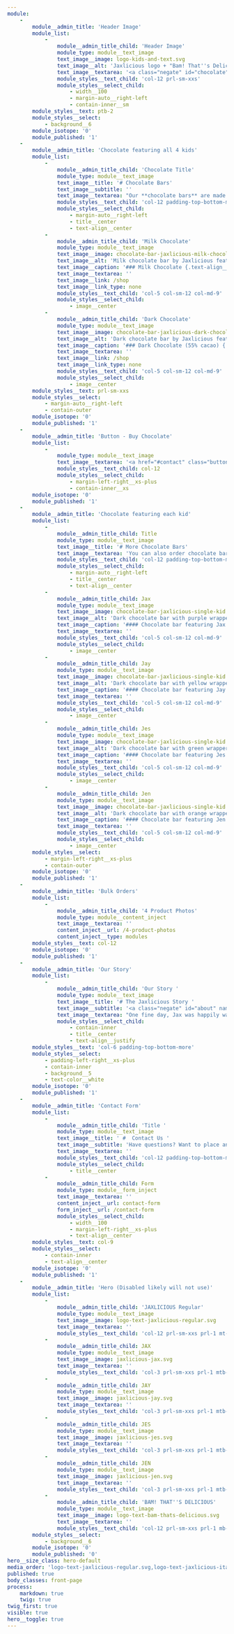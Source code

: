 ```yaml
---
module:
    -
        module__admin_title: 'Header Image'
        module_list:
            -
                module__admin_title_child: 'Header Image'
                module_type: module__text_image
                text_image__image: logo-kids-and-text.svg
                text_image__alt: 'Jaxlicious logo + "Bam! That''s Delicious" tagline featuring all four kids'
                text_image__textarea: '<a class="negate" id="chocolate" name="chocolate"></a>'
                module_styles__text_child: 'col-12 prl-sm-xxs'
                module_styles__select_child:
                    - width__100
                    - margin-auto__right-left
                    - contain-inner__sm
        module_styles__text: ptb-2
        module_styles__select:
            - background__6
        module_isotope: '0'
        module_published: '1'
    -
        module__admin_title: 'Chocolate featuring all 4 kids'
        module_list:
            -
                module__admin_title_child: 'Chocolate Title'
                module_type: module__text_image
                text_image__title: '# Chocolate Bars'
                text_image__subtitle: ''
                text_image__textarea: "Our **chocolate bars** are made from real ingredients like **cocoa butter**, **cocoa liquor**, and **natural vanilla**. The result is a rich, smooth and **delicious chocolate**.\r\n\r\nThey come in **6 different colors**.  The red and blue wrappers feature all four kids."
                module_styles__text_child: 'col-12 padding-top-bottom-more'
                module_styles__select_child:
                    - margin-auto__right-left
                    - title__center
                    - text-align__center
            -
                module__admin_title_child: 'Milk Chocolate'
                module_type: module__text_image
                text_image__image: chocolate-bar-jaxlicious-milk-chocolate-all-kids-front.jpg
                text_image__alt: 'Milk chocolate bar by Jaxlicious featuring all kids'
                text_image__caption: '### Milk Chocolate {.text-align__left}'
                text_image__textarea: ''
                text_image__link: /shop
                text_image__link_type: none
                module_styles__text_child: 'col-5 col-sm-12 col-md-9'
                module_styles__select_child:
                    - image__center
            -
                module__admin_title_child: 'Dark Chocolate'
                module_type: module__text_image
                text_image__image: chocolate-bar-jaxlicious-dark-chocolate-all-kids-front.jpg
                text_image__alt: 'Dark chocolate bar by Jaxlicious featuring all kids'
                text_image__caption: '### Dark Chocolate (55% cacao) {.text-align__left}'
                text_image__textarea: ''
                text_image__link: /shop
                text_image__link_type: none
                module_styles__text_child: 'col-5 col-sm-12 col-md-9'
                module_styles__select_child:
                    - image__center
        module_styles__text: prl-sm-xxs
        module_styles__select:
            - margin-auto__right-left
            - contain-outer
        module_isotope: '0'
        module_published: '1'
    -
        module__admin_title: 'Button - Buy Chocolate'
        module_list:
            -
                module_type: module__text_image
                text_image__textarea: '<a href="#contact" class="button button__md button__full-width button__center">Contact us to place your order</a>'
                module_styles__text_child: col-12
                module_styles__select_child:
                    - margin-left-right__xs-plus
                    - contain-inner__xs
        module_isotope: '0'
        module_published: '1'
    -
        module__admin_title: 'Chocolate featuring each kid'
        module_list:
            -
                module__admin_title_child: Title
                module_type: module__text_image
                text_image__title: '# More Chocolate Bars'
                text_image__textarea: 'You can also order chocolate bars featuring your favorite Jaxlicious kid.'
                module_styles__text_child: 'col-12 padding-top-bottom-more'
                module_styles__select_child:
                    - margin-auto__right-left
                    - title__center
                    - text-align__center
            -
                module__admin_title_child: Jax
                module_type: module__text_image
                text_image__image: chocolate-bar-jaxlicious-single-kid.jpg
                text_image__alt: 'Dark chocolate bar with purple wrapper featuring the boy Jax'
                text_image__caption: '#### Chocolate bar featuring Jax'
                text_image__textarea: ''
                module_styles__text_child: 'col-5 col-sm-12 col-md-9'
                module_styles__select_child:
                    - image__center
            -
                module__admin_title_child: Jay
                module_type: module__text_image
                text_image__image: chocolate-bar-jaxlicious-single-kid.jpg
                text_image__alt: 'Dark chocolate bar with yellow wrapper featuring the boy Jay'
                text_image__caption: '#### Chocolate bar featuring Jay'
                text_image__textarea: ''
                module_styles__text_child: 'col-5 col-sm-12 col-md-9'
                module_styles__select_child:
                    - image__center
            -
                module__admin_title_child: Jes
                module_type: module__text_image
                text_image__image: chocolate-bar-jaxlicious-single-kid.jpg
                text_image__alt: 'Dark chocolate bar with green wrapper featuring the girl Jes'
                text_image__caption: '#### Chocolate bar featuring Jes'
                text_image__textarea: ''
                module_styles__text_child: 'col-5 col-sm-12 col-md-9'
                module_styles__select_child:
                    - image__center
            -
                module__admin_title_child: Jen
                module_type: module__text_image
                text_image__image: chocolate-bar-jaxlicious-single-kid.jpg
                text_image__alt: 'Dark chocolate bar with orange wrapper featuring the girl Jen'
                text_image__caption: '#### Chocolate bar featuring Jen'
                text_image__textarea: ''
                module_styles__text_child: 'col-5 col-sm-12 col-md-9'
                module_styles__select_child:
                    - image__center
        module_styles__select:
            - margin-left-right__xs-plus
            - contain-outer
        module_isotope: '0'
        module_published: '1'
    -
        module__admin_title: 'Bulk Orders'
        module_list:
            -
                module__admin_title_child: '4 Product Photos'
                module_type: module__content_inject
                text_image__textarea: ''
                content_inject__url: /4-product-photos
                content_inject__type: modules
        module_styles__text: col-12
        module_isotope: '0'
        module_published: '1'
    -
        module__admin_title: 'Our Story'
        module_list:
            -
                module__admin_title_child: 'Our Story '
                module_type: module__text_image
                text_image__title: '# The Jaxlicious Story '
                text_image__subtitle: '<a class="negate" id="about" name="about"></a>'
                text_image__textarea: "One fine day, Jax was happily walking along eating his favorite chocolates. Along came Jay.<br>\r\nNeither boy was paying attention. Then, all of a sudden, **BAM!**<br>\r\nAs chocolate flew in the air, some landed in Jay's mouth. He shouted, \"**THAT'S DELICIOUS**!\"<br>\r\nJax and Jay became good friends, and they would eat chocolate almost everyday.<br>\r\nAfter becoming friends with Jess and Jen, all four kids decided to work together to create **chocolate bars for everyone**."
                module_styles__select_child:
                    - contain-inner
                    - title__center
                    - text-align__justify
        module_styles__text: 'col-6 padding-top-bottom-more'
        module_styles__select:
            - padding-left-right__xs-plus
            - contain-inner
            - background__5
            - text-color__white
        module_isotope: '0'
        module_published: '1'
    -
        module__admin_title: 'Contact Form'
        module_list:
            -
                module__admin_title_child: 'Title '
                module_type: module__text_image
                text_image__title: ' #  Contact Us '
                text_image__subtitle: 'Have questions? Want to place an order? Let us know how we can help! <a class="negate" id="contact-form" name="contact-form">'
                text_image__textarea: ''
                module_styles__text_child: 'col-12 padding-top-bottom-more'
                module_styles__select_child:
                    - title__center
            -
                module__admin_title_child: Form
                module_type: module__form_inject
                text_image__textarea: ''
                content_inject__url: contact-form
                form_inject__url: /contact-form
                module_styles__select_child:
                    - width__100
                    - margin-left-right__xs-plus
                    - text-align__center
        module_styles__text: col-9
        module_styles__select:
            - contain-inner
            - text-align__center
        module_isotope: '0'
        module_published: '1'
    -
        module__admin_title: 'Hero (Disabled likely will not use)'
        module_list:
            -
                module__admin_title_child: 'JAXLICIOUS Regular'
                module_type: module__text_image
                text_image__image: logo-text-jaxlicious-regular.svg
                text_image__textarea: ''
                module_styles__text_child: 'col-12 prl-sm-xxs prl-1 mt-3'
            -
                module__admin_title_child: JAX
                module_type: module__text_image
                text_image__image: jaxlicious-jax.svg
                text_image__textarea: ''
                module_styles__text_child: 'col-3 prl-sm-xxs prl-1 mtb-1'
            -
                module__admin_title_child: JAY
                module_type: module__text_image
                text_image__image: jaxlicious-jay.svg
                text_image__textarea: ''
                module_styles__text_child: 'col-3 prl-sm-xxs prl-1 mtb-1'
            -
                module__admin_title_child: JES
                module_type: module__text_image
                text_image__image: jaxlicious-jes.svg
                text_image__textarea: ''
                module_styles__text_child: 'col-3 prl-sm-xxs prl-1 mtb-1'
            -
                module__admin_title_child: JEN
                module_type: module__text_image
                text_image__image: jaxlicious-jen.svg
                text_image__textarea: ''
                module_styles__text_child: 'col-3 prl-sm-xxs prl-1 mtb-1'
            -
                module__admin_title_child: 'BAM! THAT''S DELICIOUS'
                module_type: module__text_image
                text_image__image: logo-text-bam-thats-delicious.svg
                text_image__textarea: ''
                module_styles__text_child: 'col-12 prl-sm-xxs prl-1 mb-3'
        module_styles__select:
            - background__6
        module_isotope: '0'
        module_published: '0'
hero__size_class: hero-default
media_order: 'logo-text-jaxlicious-regular.svg,logo-text-jaxlicious-italic.svg,logo-text-bam-thats-delicious.svg,jaxlicious-jax.svg,jaxlicious-jay.svg,jaxlicious-jen.svg,jaxlicious-jes.svg,logo-kids-and-text.svg,header.jpg,chocolate-bar-jaxlicious-milk-chocolate-all-kids-front.jpg,chocolate-bar-jaxlicious-dark-chocolate-all-kids-front.jpg,chocolate-bar-jaxlicious-single-kid.jpg'
published: true
body_classes: front-page
process:
    markdown: true
    twig: true
twig_first: true
visible: true
hero__toggle: true
---
```


